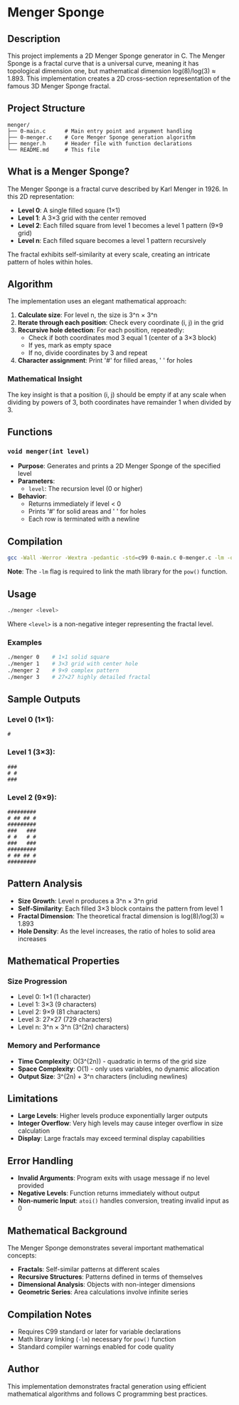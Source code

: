 # Menger Sponge

## Description
This project implements a 2D Menger Sponge generator in C. The Menger Sponge is a fractal curve that is a universal curve, meaning it has topological dimension one, but mathematical dimension log(8)/log(3) ≈ 1.893. This implementation creates a 2D cross-section representation of the famous 3D Menger Sponge fractal.

## Project Structure

```
menger/
├── 0-main.c      # Main entry point and argument handling
├── 0-menger.c    # Core Menger Sponge generation algorithm
├── menger.h      # Header file with function declarations
└── README.md     # This file
```

## What is a Menger Sponge?

The Menger Sponge is a fractal curve described by Karl Menger in 1926. In this 2D representation:
- **Level 0**: A single filled square (1×1)
- **Level 1**: A 3×3 grid with the center removed
- **Level 2**: Each filled square from level 1 becomes a level 1 pattern (9×9 grid)
- **Level n**: Each filled square becomes a level 1 pattern recursively

The fractal exhibits self-similarity at every scale, creating an intricate pattern of holes within holes.

## Algorithm

The implementation uses an elegant mathematical approach:

1. **Calculate size**: For level n, the size is 3^n × 3^n
2. **Iterate through each position**: Check every coordinate (i, j) in the grid
3. **Recursive hole detection**: For each position, repeatedly:
   - Check if both coordinates mod 3 equal 1 (center of a 3×3 block)
   - If yes, mark as empty space
   - If no, divide coordinates by 3 and repeat
4. **Character assignment**: Print '#' for filled areas, ' ' for holes

### Mathematical Insight
The key insight is that a position (i, j) should be empty if at any scale when dividing by powers of 3, both coordinates have remainder 1 when divided by 3.

## Functions

### `void menger(int level)`
- **Purpose**: Generates and prints a 2D Menger Sponge of the specified level
- **Parameters**: 
  - `level`: The recursion level (0 or higher)
- **Behavior**: 
  - Returns immediately if level < 0
  - Prints '#' for solid areas and ' ' for holes
  - Each row is terminated with a newline

## Compilation

```bash
gcc -Wall -Werror -Wextra -pedantic -std=c99 0-main.c 0-menger.c -lm -o menger
```

**Note**: The `-lm` flag is required to link the math library for the `pow()` function.

## Usage

```bash
./menger <level>
```

Where `<level>` is a non-negative integer representing the fractal level.

### Examples

```bash
./menger 0    # 1×1 solid square
./menger 1    # 3×3 grid with center hole
./menger 2    # 9×9 complex pattern
./menger 3    # 27×27 highly detailed fractal
```

## Sample Outputs

### Level 0 (1×1):
```
#
```

### Level 1 (3×3):
```
###
# #
###
```

### Level 2 (9×9):
```
#########
# ## ## #
#########
###   ###
# #   # #
###   ###
#########
# ## ## #
#########
```

## Pattern Analysis

- **Size Growth**: Level n produces a 3^n × 3^n grid
- **Self-Similarity**: Each filled 3×3 block contains the pattern from level 1
- **Fractal Dimension**: The theoretical fractal dimension is log(8)/log(3) ≈ 1.893
- **Hole Density**: As the level increases, the ratio of holes to solid area increases

## Mathematical Properties

### Size Progression
- Level 0: 1×1 (1 character)
- Level 1: 3×3 (9 characters)  
- Level 2: 9×9 (81 characters)
- Level 3: 27×27 (729 characters)
- Level n: 3^n × 3^n (3^(2n) characters)

### Memory and Performance
- **Time Complexity**: O(3^(2n)) - quadratic in terms of the grid size
- **Space Complexity**: O(1) - only uses variables, no dynamic allocation
- **Output Size**: 3^(2n) + 3^n characters (including newlines)

## Limitations

- **Large Levels**: Higher levels produce exponentially larger outputs
- **Integer Overflow**: Very high levels may cause integer overflow in size calculation
- **Display**: Large fractals may exceed terminal display capabilities

## Error Handling

- **Invalid Arguments**: Program exits with usage message if no level provided
- **Negative Levels**: Function returns immediately without output
- **Non-numeric Input**: `atoi()` handles conversion, treating invalid input as 0

## Mathematical Background

The Menger Sponge demonstrates several important mathematical concepts:
- **Fractals**: Self-similar patterns at different scales
- **Recursive Structures**: Patterns defined in terms of themselves
- **Dimensional Analysis**: Objects with non-integer dimensions
- **Geometric Series**: Area calculations involve infinite series

## Compilation Notes

- Requires C99 standard or later for variable declarations
- Math library linking (`-lm`) necessary for `pow()` function
- Standard compiler warnings enabled for code quality

## Author

This implementation demonstrates fractal generation using efficient mathematical algorithms and follows C programming best practices.